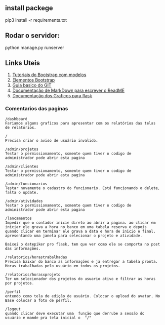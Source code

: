 ## install packege
pip3 install -r requirements.txt

## Rodar o servidor:
python manage.py runserver

## Links Uteis
1. [Tutoriais do Bootstrap com modelos](https://www.w3schools.com/bootstrap/default.asp)
2. [Elementos Bootstrap](https://getbootstrap.com/docs/3.3/components/#btn-dropdowns-sizing)
3. [Guia basico do GIT](http://rogerdudler.github.io/git-guide/index.pt_BR.html)
4. [Documentação de MarkDown para escrever o ReadME](https://github.com/adam-p/markdown-here/wiki/Markdown-Cheatsheet) 
5. [Documentação dos Graficos para flask](https://pythonspot.com/flask-and-great-looking-charts-using-chart-js/) 

### Comentarios das paginas
```
/dashboard
Fariamos alguns graficos para apresentar com os relatórios das telas de relatórios.

/
Precisa criar o aviso de usuário invalido.

/admin/projetos
Testar o permissionamento, somente quem tiver o codigo de administrador pode abrir esta pagina

/admin/clientes
Testar o permissionamento, somente quem tiver o codigo de administrador pode abrir esta pagina

/admin/funcionarios
Testar novamente o cadastro do funcionario. Está funcionando o delete, falta o update.

/admin/atividades
Testar o permissionamento, somente quem tiver o codigo de administrador pode abrir esta pagina

/lancamentos
Impedir que o contador inicie direto ao abrir a pagina. ao clicar em iniciar ele grava a hora no banco em uma tabela reserva e depois quando clicar em terminar ele grava a data e hora de inicio e final. apresentando uma janela para selecionar o projeto e atividade.

Baixei o datepiker pro flask, tem que ver como ele se comporta no post das informações.

/relatorios/horastrabalhadas
Precisa baixar do banco as informações e ja entregar a tabela pronta. Horas trabalhadas pelo usuário em todos os projetos.

/relatorios/horasxprojeto
Ter um selecionador dos projetos do usuario ativo e filtrar as horas por projetos.

/perfil
entendo como tela de edição de usuário. Colocar o upload do avatar. No Base colocar a foto de perfil.

/logout
quando clicar deve executar uma  função que derrube a sessão do usuário e mande pra tela inicial o  "/"

```

